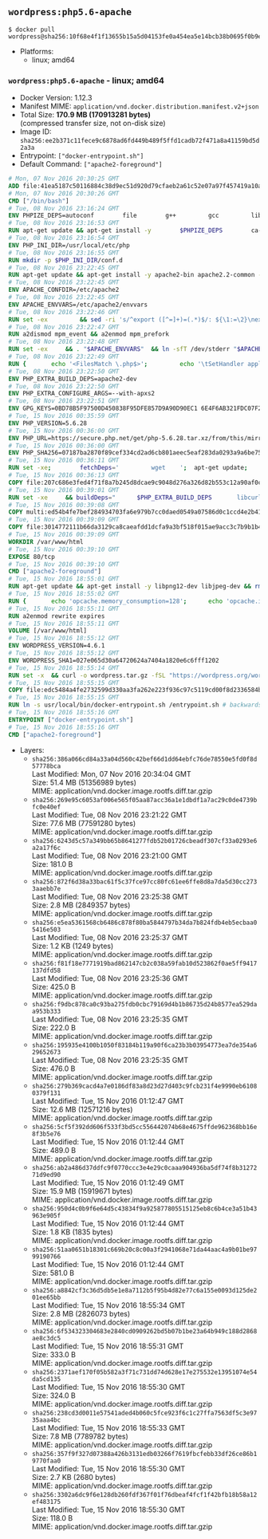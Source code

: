 ## `wordpress:php5.6-apache`

```console
$ docker pull wordpress@sha256:10f68e4f1f13655b15a5d04153fe0a454ea5e14bcb38b0695f0b9e3e920a1c97
```

-	Platforms:
	-	linux; amd64

### `wordpress:php5.6-apache` - linux; amd64

-	Docker Version: 1.12.3
-	Manifest MIME: `application/vnd.docker.distribution.manifest.v2+json`
-	Total Size: **170.9 MB (170913281 bytes)**  
	(compressed transfer size, not on-disk size)
-	Image ID: `sha256:ee2b371c11fece9c6878ad6fd449b489f5ffd1cadb72f471a8a41159bd5d2a3a`
-	Entrypoint: `["docker-entrypoint.sh"]`
-	Default Command: `["apache2-foreground"]`

```dockerfile
# Mon, 07 Nov 2016 20:30:25 GMT
ADD file:41ea5187c50116884c38d9ec51d920d79cfaeb2a61c52e07a97f457419a10a4f in / 
# Mon, 07 Nov 2016 20:30:26 GMT
CMD ["/bin/bash"]
# Tue, 08 Nov 2016 23:16:24 GMT
ENV PHPIZE_DEPS=autoconf 		file 		g++ 		gcc 		libc-dev 		make 		pkg-config 		re2c
# Tue, 08 Nov 2016 23:16:53 GMT
RUN apt-get update && apt-get install -y 		$PHPIZE_DEPS 		ca-certificates 		curl 		libedit2 		libsqlite3-0 		libxml2 		xz-utils 	--no-install-recommends && rm -r /var/lib/apt/lists/*
# Tue, 08 Nov 2016 23:16:54 GMT
ENV PHP_INI_DIR=/usr/local/etc/php
# Tue, 08 Nov 2016 23:16:55 GMT
RUN mkdir -p $PHP_INI_DIR/conf.d
# Tue, 08 Nov 2016 23:22:45 GMT
RUN apt-get update && apt-get install -y apache2-bin apache2.2-common --no-install-recommends && rm -rf /var/lib/apt/lists/*
# Tue, 08 Nov 2016 23:22:45 GMT
ENV APACHE_CONFDIR=/etc/apache2
# Tue, 08 Nov 2016 23:22:45 GMT
ENV APACHE_ENVVARS=/etc/apache2/envvars
# Tue, 08 Nov 2016 23:22:46 GMT
RUN set -ex 		&& sed -ri 's/^export ([^=]+)=(.*)$/: ${\1:=\2}\nexport \1/' "$APACHE_ENVVARS" 		&& . "$APACHE_ENVVARS" 	&& for dir in 		"$APACHE_LOCK_DIR" 		"$APACHE_RUN_DIR" 		"$APACHE_LOG_DIR" 		/var/www/html 	; do 		rm -rvf "$dir" 		&& mkdir -p "$dir" 		&& chown -R "$APACHE_RUN_USER:$APACHE_RUN_GROUP" "$dir"; 	done
# Tue, 08 Nov 2016 23:22:47 GMT
RUN a2dismod mpm_event && a2enmod mpm_prefork
# Tue, 08 Nov 2016 23:22:48 GMT
RUN set -ex 	&& . "$APACHE_ENVVARS" 	&& ln -sfT /dev/stderr "$APACHE_LOG_DIR/error.log" 	&& ln -sfT /dev/stdout "$APACHE_LOG_DIR/access.log" 	&& ln -sfT /dev/stdout "$APACHE_LOG_DIR/other_vhosts_access.log"
# Tue, 08 Nov 2016 23:22:49 GMT
RUN { 		echo '<FilesMatch \.php$>'; 		echo '\tSetHandler application/x-httpd-php'; 		echo '</FilesMatch>'; 		echo; 		echo 'DirectoryIndex disabled'; 		echo 'DirectoryIndex index.php index.html'; 		echo; 		echo '<Directory /var/www/>'; 		echo '\tOptions -Indexes'; 		echo '\tAllowOverride All'; 		echo '</Directory>'; 	} | tee "$APACHE_CONFDIR/conf-available/docker-php.conf" 	&& a2enconf docker-php
# Tue, 08 Nov 2016 23:22:50 GMT
ENV PHP_EXTRA_BUILD_DEPS=apache2-dev
# Tue, 08 Nov 2016 23:22:50 GMT
ENV PHP_EXTRA_CONFIGURE_ARGS=--with-apxs2
# Tue, 08 Nov 2016 23:22:51 GMT
ENV GPG_KEYS=0BD78B5F97500D450838F95DFE857D9A90D90EC1 6E4F6AB321FDC07F2C332E3AC2BF0BC433CFC8B3
# Tue, 15 Nov 2016 00:35:59 GMT
ENV PHP_VERSION=5.6.28
# Tue, 15 Nov 2016 00:36:00 GMT
ENV PHP_URL=https://secure.php.net/get/php-5.6.28.tar.xz/from/this/mirror PHP_ASC_URL=https://secure.php.net/get/php-5.6.28.tar.xz.asc/from/this/mirror
# Tue, 15 Nov 2016 00:36:00 GMT
ENV PHP_SHA256=07187ba2870f89cef334cd2ad6cb801aeec5eaf283da0293a9a6be75d6786d11 PHP_MD5=1e01c66b2e67ab3b56a6180ee560fe4c
# Tue, 15 Nov 2016 00:36:11 GMT
RUN set -xe; 		fetchDeps=' 		wget 	'; 	apt-get update; 	apt-get install -y --no-install-recommends $fetchDeps; 	rm -rf /var/lib/apt/lists/*; 		mkdir -p /usr/src; 	cd /usr/src; 		wget -O php.tar.xz "$PHP_URL"; 		if [ -n "$PHP_SHA256" ]; then 		echo "$PHP_SHA256 *php.tar.xz" | sha256sum -c -; 	fi; 	if [ -n "$PHP_MD5" ]; then 		echo "$PHP_MD5 *php.tar.xz" | md5sum -c -; 	fi; 		if [ -n "$PHP_ASC_URL" ]; then 		wget -O php.tar.xz.asc "$PHP_ASC_URL"; 		export GNUPGHOME="$(mktemp -d)"; 		for key in $GPG_KEYS; do 			gpg --keyserver ha.pool.sks-keyservers.net --recv-keys "$key"; 		done; 		gpg --batch --verify php.tar.xz.asc php.tar.xz; 		rm -r "$GNUPGHOME"; 	fi; 		apt-get purge -y --auto-remove $fetchDeps
# Tue, 15 Nov 2016 00:36:13 GMT
COPY file:207c686e3fed4f71f8a7b245d8dcae9c9048d276a326d82b553c12a90af0c0ca in /usr/local/bin/ 
# Tue, 15 Nov 2016 00:39:01 GMT
RUN set -xe 	&& buildDeps=" 		$PHP_EXTRA_BUILD_DEPS 		libcurl4-openssl-dev 		libedit-dev 		libsqlite3-dev 		libssl-dev 		libxml2-dev 	" 	&& apt-get update && apt-get install -y $buildDeps --no-install-recommends && rm -rf /var/lib/apt/lists/* 		&& docker-php-source extract 	&& cd /usr/src/php 	&& ./configure 		--with-config-file-path="$PHP_INI_DIR" 		--with-config-file-scan-dir="$PHP_INI_DIR/conf.d" 				--disable-cgi 				--enable-ftp 		--enable-mbstring 		--enable-mysqlnd 				--with-curl 		--with-libedit 		--with-openssl 		--with-zlib 				$PHP_EXTRA_CONFIGURE_ARGS 	&& make -j "$(nproc)" 	&& make install 	&& { find /usr/local/bin /usr/local/sbin -type f -executable -exec strip --strip-all '{}' + || true; } 	&& make clean 	&& docker-php-source delete 		&& apt-get purge -y --auto-remove -o APT::AutoRemove::RecommendsImportant=false $buildDeps
# Tue, 15 Nov 2016 00:39:08 GMT
COPY multi:ed54b4fe7bef284934703fa6e979b7cc0daed0549a07586d0c1ccd4e2b41884a in /usr/local/bin/ 
# Tue, 15 Nov 2016 00:39:09 GMT
COPY file:3014772111b66da3129ca8caeafdd1dcfa9a3bf518f015ae9acc3c7b9b1b44c9 in /usr/local/bin/ 
# Tue, 15 Nov 2016 00:39:09 GMT
WORKDIR /var/www/html
# Tue, 15 Nov 2016 00:39:10 GMT
EXPOSE 80/tcp
# Tue, 15 Nov 2016 00:39:10 GMT
CMD ["apache2-foreground"]
# Tue, 15 Nov 2016 18:55:01 GMT
RUN apt-get update && apt-get install -y libpng12-dev libjpeg-dev && rm -rf /var/lib/apt/lists/* 	&& docker-php-ext-configure gd --with-png-dir=/usr --with-jpeg-dir=/usr 	&& docker-php-ext-install gd mysqli opcache
# Tue, 15 Nov 2016 18:55:02 GMT
RUN { 		echo 'opcache.memory_consumption=128'; 		echo 'opcache.interned_strings_buffer=8'; 		echo 'opcache.max_accelerated_files=4000'; 		echo 'opcache.revalidate_freq=2'; 		echo 'opcache.fast_shutdown=1'; 		echo 'opcache.enable_cli=1'; 	} > /usr/local/etc/php/conf.d/opcache-recommended.ini
# Tue, 15 Nov 2016 18:55:11 GMT
RUN a2enmod rewrite expires
# Tue, 15 Nov 2016 18:55:11 GMT
VOLUME [/var/www/html]
# Tue, 15 Nov 2016 18:55:12 GMT
ENV WORDPRESS_VERSION=4.6.1
# Tue, 15 Nov 2016 18:55:12 GMT
ENV WORDPRESS_SHA1=027e065d30a64720624a7404a1820e6c6fff1202
# Tue, 15 Nov 2016 18:55:14 GMT
RUN set -x 	&& curl -o wordpress.tar.gz -fSL "https://wordpress.org/wordpress-${WORDPRESS_VERSION}.tar.gz" 	&& echo "$WORDPRESS_SHA1 *wordpress.tar.gz" | sha1sum -c - 	&& tar -xzf wordpress.tar.gz -C /usr/src/ 	&& rm wordpress.tar.gz 	&& chown -R www-data:www-data /usr/src/wordpress
# Tue, 15 Nov 2016 18:55:15 GMT
COPY file:edc5484a4fe2732599d330aa3fa262e223f936c97c5119cd00f8d2336584ba48 in /usr/local/bin/ 
# Tue, 15 Nov 2016 18:55:15 GMT
RUN ln -s usr/local/bin/docker-entrypoint.sh /entrypoint.sh # backwards compat
# Tue, 15 Nov 2016 18:55:16 GMT
ENTRYPOINT ["docker-entrypoint.sh"]
# Tue, 15 Nov 2016 18:55:16 GMT
CMD ["apache2-foreground"]
```

-	Layers:
	-	`sha256:386a066cd84a33a04d560c42bef66d1dd64ebfc76de78550e5fd0f8d57778bca`  
		Last Modified: Mon, 07 Nov 2016 20:34:04 GMT  
		Size: 51.4 MB (51356989 bytes)  
		MIME: application/vnd.docker.image.rootfs.diff.tar.gzip
	-	`sha256:269e95c6053af006e565f05aa87acc36a1e1dbdf1a7ac29c0de4739bfc0e40ef`  
		Last Modified: Tue, 08 Nov 2016 23:21:22 GMT  
		Size: 77.6 MB (77591280 bytes)  
		MIME: application/vnd.docker.image.rootfs.diff.tar.gzip
	-	`sha256:6243d5c57a349bb65b8641277fdb52b01726cbeadf307cf33a0293e6a2a17f6c`  
		Last Modified: Tue, 08 Nov 2016 23:21:00 GMT  
		Size: 181.0 B  
		MIME: application/vnd.docker.image.rootfs.diff.tar.gzip
	-	`sha256:872f6d38a33bac61f5c37fce97cc80fc61ee6ffe8d8a7da5d30cc2733aaebb7e`  
		Last Modified: Tue, 08 Nov 2016 23:25:38 GMT  
		Size: 2.8 MB (2849357 bytes)  
		MIME: application/vnd.docker.image.rootfs.diff.tar.gzip
	-	`sha256:e5ea5361568cb6486c878f80ba5844797b34da7b824fdb4eb5ecbaa05416e503`  
		Last Modified: Tue, 08 Nov 2016 23:25:37 GMT  
		Size: 1.2 KB (1249 bytes)  
		MIME: application/vnd.docker.image.rootfs.diff.tar.gzip
	-	`sha256:f81f18e7771919bad862147cb2c038a59fab10d523862f0ae5ff9417137dfd58`  
		Last Modified: Tue, 08 Nov 2016 23:25:36 GMT  
		Size: 425.0 B  
		MIME: application/vnd.docker.image.rootfs.diff.tar.gzip
	-	`sha256:f9dbc878ca0c93ba275fdb0cbc79169d4b1b86735d24b8577ea529daa953b333`  
		Last Modified: Tue, 08 Nov 2016 23:25:35 GMT  
		Size: 222.0 B  
		MIME: application/vnd.docker.image.rootfs.diff.tar.gzip
	-	`sha256:195935e4100b1050f83184b119a90f6ca23b3b03954773ea7de354a629652673`  
		Last Modified: Tue, 08 Nov 2016 23:25:35 GMT  
		Size: 476.0 B  
		MIME: application/vnd.docker.image.rootfs.diff.tar.gzip
	-	`sha256:279b369cacd4a7e0186df83a8d23d27d403c9fcb231f4e9990eb61080379f131`  
		Last Modified: Tue, 15 Nov 2016 01:12:47 GMT  
		Size: 12.6 MB (12571216 bytes)  
		MIME: application/vnd.docker.image.rootfs.diff.tar.gzip
	-	`sha256:5cf5f392dd606f533f3bd5cc556442074b68e4675ffde962368bb16e8f3b5e76`  
		Last Modified: Tue, 15 Nov 2016 01:12:44 GMT  
		Size: 489.0 B  
		MIME: application/vnd.docker.image.rootfs.diff.tar.gzip
	-	`sha256:ab2a486d37ddfc9f0770ccc3e4e29c0caaa904936ba5df74f8b3127271d9ed90`  
		Last Modified: Tue, 15 Nov 2016 01:12:49 GMT  
		Size: 15.9 MB (15919671 bytes)  
		MIME: application/vnd.docker.image.rootfs.diff.tar.gzip
	-	`sha256:950d4c0b9f6e64d5c43834f9a925877805515125eb8c6b4ce3a51b43963e905f`  
		Last Modified: Tue, 15 Nov 2016 01:12:44 GMT  
		Size: 1.8 KB (1835 bytes)  
		MIME: application/vnd.docker.image.rootfs.diff.tar.gzip
	-	`sha256:51aa0651b18301c669b20c8c00a3f2941068e71da44aac4a9b01be9799190766`  
		Last Modified: Tue, 15 Nov 2016 01:12:44 GMT  
		Size: 581.0 B  
		MIME: application/vnd.docker.image.rootfs.diff.tar.gzip
	-	`sha256:a8842cf3c36d5db5e1e8a7112b5f95b4d82e77c6a155e0093d125de201ee65bb`  
		Last Modified: Tue, 15 Nov 2016 18:55:34 GMT  
		Size: 2.8 MB (2826073 bytes)  
		MIME: application/vnd.docker.image.rootfs.diff.tar.gzip
	-	`sha256:6f534323304683e2840cd0909262bd5b07b1be23a64b949c188d2868ae8c3dc5`  
		Last Modified: Tue, 15 Nov 2016 18:55:31 GMT  
		Size: 333.0 B  
		MIME: application/vnd.docker.image.rootfs.diff.tar.gzip
	-	`sha256:2371aef170f05b582a3f71c731dd74d628e17e275532e13951074e54da5cd135`  
		Last Modified: Tue, 15 Nov 2016 18:55:30 GMT  
		Size: 324.0 B  
		MIME: application/vnd.docker.image.rootfs.diff.tar.gzip
	-	`sha256:238cd3d0011e57541aded4b060c5fce923f6c1c27ffa7563df5c3e9735aaa4bc`  
		Last Modified: Tue, 15 Nov 2016 18:55:33 GMT  
		Size: 7.8 MB (7789782 bytes)  
		MIME: application/vnd.docker.image.rootfs.diff.tar.gzip
	-	`sha256:357f9f327d07388a426b3131edb03266f7619fbcfebb33df26ce86b19770faa0`  
		Last Modified: Tue, 15 Nov 2016 18:55:30 GMT  
		Size: 2.7 KB (2680 bytes)  
		MIME: application/vnd.docker.image.rootfs.diff.tar.gzip
	-	`sha256:3302a6dc9f6e128db260fdf367f01f76dbeaf4fcf1f42bfb18b58a12ef483175`  
		Last Modified: Tue, 15 Nov 2016 18:55:30 GMT  
		Size: 118.0 B  
		MIME: application/vnd.docker.image.rootfs.diff.tar.gzip
